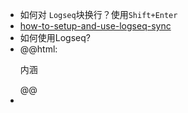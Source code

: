 - 如何对 `Logseq`块换行？使用`Shift+Enter`
- [how-to-setup-and-use-logseq-sync](https://blog.logseq.com/how-to-setup-and-use-logseq-sync/)
- 如何使用Logseq?
- @@html: <p>内涵</p>@@
-